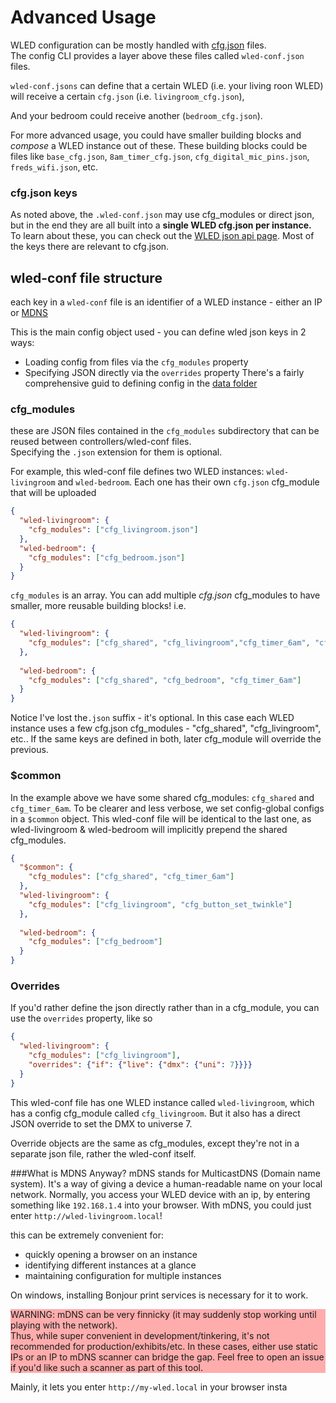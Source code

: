 # Advanced Usage
WLED configuration can be mostly handled with [cfg.json](https://kno.wled.ge/interfaces/json-api/) files. <br/>
The config CLI provides a layer above these files called `wled-conf.json` files.

`wled-conf.jsons` can define that a certain WLED (i.e. your living roon WLED) will receive a certain `cfg.json` (i.e. `livingroom_cfg.json`),

And your bedroom could receive another (`bedroom_cfg.json`).

For more advanced usage, you could have smaller building blocks and _compose_ a WLED instance out of these.
These building blocks could be files like `base_cfg.json`, `8am_timer_cfg.json`, `cfg_digital_mic_pins.json`,
`freds_wifi.json`, etc.

### cfg.json keys
As noted above, the `.wled-conf.json` may use cfg_modules or direct json, but in the end they are all built into a **single WLED cfg.json per instance.** <br/>
To learn about these, you can check out the [WLED json api page](https://kno.wled.ge/interfaces/json-api/).
Most of the keys there are relevant to cfg.json.

## wled-conf file structure
each key in a `wled-conf` file is an identifier of a WLED instance - either an IP or [MDNS](#what-is-mdns-anyway)

This is the main config object used -
you can define wled json keys in 2 ways:
* Loading config from files via the `cfg_modules` property
* Specifying JSON directly via the `overrides` property
There's a fairly comprehensive guid to defining config in the [data folder](./data/README.md)

### cfg_modules
these are JSON files contained in the `cfg_modules` subdirectory that can be reused between controllers/wled-conf files.\
Specifying the `.json` extension for them is optional.

For example, this wled-conf file defines two WLED instances: `wled-livingroom` and `wled-bedroom`.
Each one has their own `cfg.json` cfg_module that will be uploaded
```json
{
  "wled-livingroom": {
    "cfg_modules": ["cfg_livingroom.json"]
  },
  "wled-bedroom": {
    "cfg_modules": ["cfg_bedroom.json"]
  }
}
```
`cfg_modules` is an array.
You can add multiple *cfg.json* cfg_modules to have smaller, more reusable building blocks!
i.e.
```json
{
  "wled-livingroom": {
    "cfg_modules": ["cfg_shared", "cfg_livingroom","cfg_timer_6am", "cfg_button_set_twinkle"]
  },
  
  "wled-bedroom": {
    "cfg_modules": ["cfg_shared", "cfg_bedroom", "cfg_timer_6am"]
  }
}
```
Notice I've lost the`.json` suffix - it's optional.
In this case each WLED instance uses a few cfg.json cfg_modules - "cfg_shared", "cfg_livingroom", etc..
If the same keys are defined in both, later cfg_module will override the previous. 

### $common
In the example above we have some shared cfg_modules: `cfg_shared` and `cfg_timer_6am`.
To be clearer and less verbose, we set config-global configs in a `$common` object.
This wled-conf file will be identical to the last one,
as wled-livingroom & wled-bedroom will implicitly prepend the shared cfg_modules.


```json
{
  "$common": {
    "cfg_modules": ["cfg_shared", "cfg_timer_6am"]
  },
  "wled-livingroom": {
    "cfg_modules": ["cfg_livingroom", "cfg_button_set_twinkle"]
  },
  
  "wled-bedroom": {
    "cfg_modules": ["cfg_bedroom"]
  }
}
```

### Overrides
If you'd rather define the json directly rather than in a cfg_module,
you can use the `overrides` property, like so
```json
{
  "wled-livingroom": {
    "cfg_modules": ["cfg_livingroom"],
    "overrides": {"if": {"live": {"dmx": {"uni": 7}}}}
  }
}
```
This wled-conf file has one WLED instance called `wled-livingroom`, which has a config cfg_module called `cfg_livingroom`.
But it also has a direct JSON override to set the DMX to universe 7.

Override objects are the same as cfg_modules, except they're not in a separate json file, rather the wled-conf itself.

###What is MDNS Anyway?
mDNS stands for MulticastDNS (Domain name system).
It's a way of giving a device a human-readable name on your local network.
Normally, you access your WLED device with an ip, by entering something like `192.168.1.4` into your browser.
With mDNS, you could just enter `http://wled-livingroom.local`!

this can be extremely convenient for:
* quickly opening a browser on an instance
* identifying different instances at a glance
* maintaining configuration for multiple instances

On windows, installing Bonjour print services is necessary for it to work. 
<div style="background-color: #ff666688">
WARNING: mDNS can be very finnicky (it may suddenly stop working until playing with the network).<br/>
Thus, while super convenient in development/tinkering, it's not recommended for production/exhibits/etc.
In these cases, either use static IPs or an IP to mDNS scanner can bridge the gap.
Feel free to open an issue if you'd like such a scanner as part of this tool.
</div>

Mainly, it lets you enter `http://my-wled.local` in your browser insta